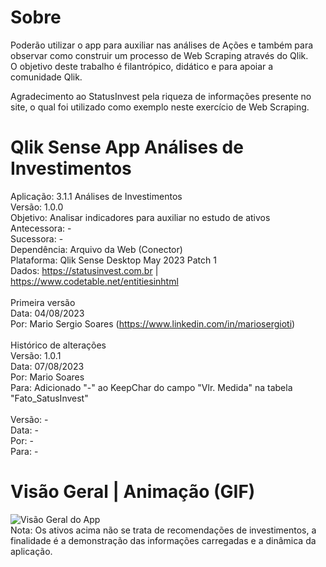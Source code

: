 # Sobre
Poderão utilizar o app para auxiliar nas análises de Ações e também para observar como construir um processo de Web Scraping através do Qlik.<br>
O objetivo deste trabalho é filantrópico, didático e para apoiar a comunidade Qlik.<br>

Agradecimento ao StatusInvest pela riqueza de informações presente no site, o qual foi utilizado como exemplo neste exercício de Web Scraping.<br>

# Qlik Sense App Análises de Investimentos

Aplicação: 		3.1.1 Análises de Investimentos<br>
Versão: 		1.0.0<br>
Objetivo: 		Analisar indicadores para auxiliar no estudo de ativos<br>
Antecessora:		-<br>
Sucessora:		-<br>
Dependência:		Arquivo da Web (Conector)<br>
Plataforma:   Qlik Sense Desktop May 2023 Patch 1<br>
Dados:			https://statusinvest.com.br | https://www.codetable.net/entitiesinhtml<br>
<br>
Primeira versão<br>
Data: 			 04/08/2023<br>
Por: 			 Mario Sergio Soares (https://www.linkedin.com/in/mariosergioti)<br>
<br>
Histórico de alterações<br>
Versão: 		1.0.1<br>
Data: 			07/08/2023<br>
Por: 			  Mario Soares<br>
Para: 			Adicionado "-" ao KeepChar do campo "Vlr. Medida" na tabela "Fato_SatusInvest"<br>
<br>
Versão: 		-<br>
Data: 			-<br>
Por: 			  -<br>
Para: 			-<br>

# Visão Geral | Animação (GIF)
![Visão Geral do App](https://github.com/mariosergioti/QlikSense_APP_AnalisesInvestimentos/blob/main/Prints/v1.0.0/Vis%C3%A3o%20Geral%20-%20An%C3%A1lises%20de%20Investimentos%20-%20v1.0.0%20_%20print03.gif?raw=true)
<br>
Nota: Os ativos acima não se trata de recomendações de investimentos, a finalidade é a demonstração das informações carregadas e a dinâmica da aplicação.
